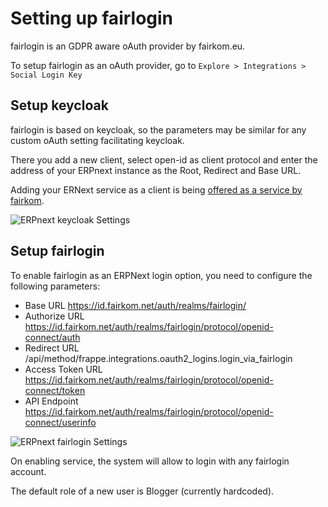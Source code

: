 <!-- add-breadcrumbs -->
# Setting up fairlogin

fairlogin is an GDPR aware oAuth provider by fairkom.eu. 

To setup fairlogin as an oAuth provider, go to `Explore > Integrations > Social Login Key`

## Setup keycloak 

fairlogin is based on keycloak, so the parameters may be similar for any custom oAuth setting facilitating keycloak.

There you add a new client, select open-id as client protocol and enter the address of your ERPnext instance as the Root, Redirect and Base URL.

Adding your ERNext service as a client is being [offered as a service by fairkom](https://erp.fairkom.net/cloud/fairlogin-client). 

![ERPnext keycloak Settings](/docs/assets/img/setup/integrations/fairloginKeycloakERPnext.png)

## Setup fairlogin

To enable fairlogin as an ERPNext login option, you need to configure the following parameters:

- Base URL https://id.fairkom.net/auth/realms/fairlogin/
- Authorize URL https://id.fairkom.net/auth/realms/fairlogin/protocol/openid-connect/auth
- Redirect URL /api/method/frappe.integrations.oauth2_logins.login_via_fairlogin
- Access Token URL https://id.fairkom.net/auth/realms/fairlogin/protocol/openid-connect/token
- API Endpoint https://id.fairkom.net/auth/realms/fairlogin/protocol/openid-connect/userinfo

![ERPnext fairlogin Settings](/docs/assets/img/setup/integrations/fairloginERPnextSettings.png)

On enabling service, the system will allow to login with any fairlogin account. 

The default role of a new user is Blogger (currently hardcoded). 
